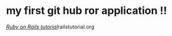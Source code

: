 # my first git hub ror application !!


[*Ruby on Rails tutorial*](http://railstutorial.org)railstutorial.org 
